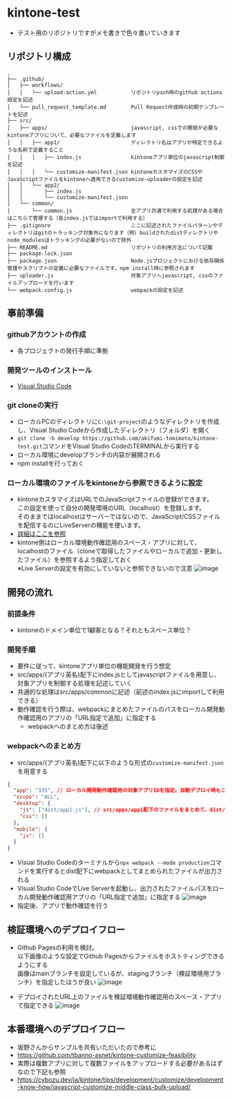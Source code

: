 # kintone-test
- テスト用のリポジトリですがメモ書きで色々書いていきます

## リポジトリ構成
```
.
├── .github/
│   ├── workflows/
│   │   └── upload-action.yml           リポジトリpush時のgithub actions設定を記述
│   └── pull_request_template.md        Pull Request作成時の初期テンプレートを記述
├── src/
│   ├── apps/                           javascript, cssでの開発が必要なkintoneアプリについて、必要なファイルを定義します
│   │   ├── app1/                       ディレクトリ名はアプリが特定できるような名称で定義すること
│   │   │   ├── index.js                kintoneアプリ単位のjavascript制御を記述
│   │   │   └── customize-manifest.json kintoneカスタマイズのCSSやJavaScriptファイルをkintoneへ適用できるcustomize-uploaderの設定を記述
│   │   └── app2/
│   │       ├── index.js
│   │       └── customize-manifest.json
│   └── common/
│       └── common.js                   全アプリ共通で利用する処理がある場合はこちらで管理する（各index.jsではimportで利用する）
├── .gitignore                          ここに記述されたファイルパターンやディレクトリはgitのトラッキング対象外になります（例）buildされたdistディレクトリやnode_modulesはトラッキングの必要がないので除外
├── README.md                           リポジトリの利用方法について記載
├── package-lock.json
├── package.json                        Node.jsプロジェクトにおける依存関係管理やスクリプトの定義に必要なファイルです。npm install時に参照されます
├── uploader.js                         対象アプリへjavascript, cssのファイルアップロードを行います
└── webpack.config.js                   webpackの設定を記述
```

## 事前準備
### githubアカウントの作成
- 各プロジェクトの発行手順に準拠

### 開発ツールのインストール
- [Visual Studio Code](https://code.visualstudio.com/)

### git cloneの実行
- ローカルPCのディレクトリに`C:\git-project`のようなディレクトリを作成し、Visual Studio Codeから作成したディレクトリ（フォルダ）を開く
- `git clone -b develop https://github.com/akifumi-tomimoto/kintone-test.git`コマンドをVisual Studio CodeのTERMINALから実行する
- ローカル環境にdevelopブランチの内容が展開される
- npm installを行っておく

### ローカル環境のファイルをkintoneから参照できるように設定
- kintoneカスタマイズはURLでのJavaScriptファイルの登録ができます。  
この設定を使って自分の開発環境のURL（localhost）を登録します。  
そのままではlocalhostはサーバーではないので、JavaScript/CSSファイルを配信するのにLiveServerの機能を使います。
- [詳細はここを参照](https://cybozu.dev/ja/kintone/tips/development/customize/development-know-how/use-visual-studio-code-live-server-extension/)
- kintone側はローカル環境動作確認用のスペース・アプリに対して、localhostのファイル（cloneで取得したファイルやローカルで追加・更新したファイル）を参照するよう指定しておく  
※Live Serverの設定を有効にしていないと参照できないので注意
![image](https://github.com/akifumi-tomimoto/kintone-test/assets/60957697/b6acb83c-7d6f-4610-a11d-b036a27c6ffa)

## 開発の流れ
### 前提条件
- kintoneのドメイン単位で1顧客となる？それともスペース単位？

### 開発手順
- 要件に従って、kintoneアプリ単位の機能開発を行う想定
- src/apps/{アプリ英名}配下にindex.jsとしてjavascriptファイルを用意し、対象アプリを制御する処理を記述していく
- 共通的な処理はsrc/apps/commonに記述（前述のindex.jsにimportして利用できる）
- 動作確認を行う際は、webpackにまとめたファイルのパスをローカル開発動作確認用のアプリの「URL指定で追加」に指定する
  - webpackへのまとめ方は後述
### webpackへのまとめ方
- src/apps/{アプリ英名}配下に以下のような形式の`customize-manifest.json`を用意する
```json
{
  "app": "335", // ローカル開発動作確認用の対象アプリIDを指定。自動デプロイ時もこのapp_idが参照されて対象のアプリへアップロードされる
  "scope": "ALL",
  "desktop": {
    "js": ["dist/app1.js"], // src/apps/app1配下のファイルをまとめて、dist/app1.jsとして出力する
    "css": []
  },
  "mobile": {
    "js": []
  }
}
```
- Visual Studio Codeのターミナルから`npx webpack --mode production`コマンドを実行するとdist配下にwebpackとしてまとめられたファイルが出力される
- Visual Studio CodeでLive Serverを起動し、出力されたファイルパスをローカル開発動作確認用アプリの「URL指定で追加」に指定する
![image](https://github.com/akifumi-tomimoto/kintone-test/assets/60957697/f35266e1-3262-4b5f-ab82-231f1d0507b0)
- 指定後、アプリで動作確認を行う

## 検証環境へのデプロイフロー
- Github Pagesの利用を検討。  
以下画像のような設定でGithub Pagesからファイルをホストティングできるようにする  
画像はmainブランチを設定しているが、stagingブランチ（検証環境用ブランチ）を指定したほうが良い
![image](https://github.com/akifumi-tomimoto/kintone-test/assets/60957697/eb5b4dc2-e57d-4a52-8758-ecb4f51e7a3f)

- デプロイされたURL上のファイルを検証環境動作確認用のスペース・アプリで指定できる
![image](https://github.com/akifumi-tomimoto/kintone-test/assets/60957697/e252a076-36fd-42b0-8aa5-6e7e0e14ebf1)

## 本番環境へのデプロイフロー
- 坂野さんからサンプルを共有いただいたので参考に
- https://github.com/tbanno-asnet/kintone-customize-feasibility
- 実際は複数アプリに対して複数ファイルをアップロードする必要があるはずなので下記も参照
- https://cybozu.dev/ja/kintone/tips/development/customize/development-know-how/javascript-customize-middle-class-bulk-upload/

